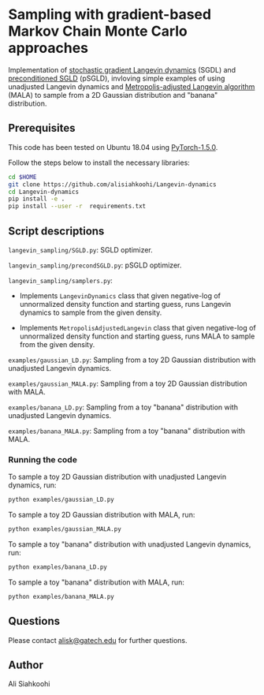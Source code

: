 # Sampling with gradient-based Markov Chain Monte Carlo approaches

Implementation of [stochastic gradient Langevin dynamics](https://www.ics.uci.edu/~welling/publications/papers/stoclangevin_v6.pdf) (SGDL) and  [preconditioned SGLD](https://arxiv.org/pdf/1512.07666.pdf) (pSGLD), invloving simple examples of using unadjusted Langevin dynamics and [Metropolis-adjusted Langevin algorithm](https://link.springer.com/article/10.1023/A:1023562417138) (MALA) to sample from a 2D Gaussian distribution and "banana" distribution.

## Prerequisites

This code has been tested on Ubuntu 18.04 using [PyTorch-1.5.0](https://github.com/pytorch/pytorch/releases/tag/v1.5.0).

Follow the steps below to install the necessary libraries:

```bash
cd $HOME
git clone https://github.com/alisiahkoohi/Langevin-dynamics
cd Langevin-dynamics
pip install -e .
pip install --user -r  requirements.txt
```


## Script descriptions

`langevin_sampling/SGLD.py`: SGLD optimizer.

`langevin_sampling/precondSGLD.py`: pSGLD optimizer.

`langevin_sampling/samplers.py`: 

* Implements `LangevinDynamics` class that given negative-log of unnormalized density function and starting guess, runs Langevin dynamics to sample from the given density.

* Implements `MetropolisAdjustedLangevin` class that given negative-log of unnormalized density function and starting guess, runs MALA to sample from the given density.

`examples/gaussian_LD.py`: Sampling from a toy 2D Gaussian distribution with unadjusted Langevin dynamics.

`examples/gaussian_MALA.py`: Sampling from a toy 2D Gaussian distribution with MALA.

`examples/banana_LD.py`: Sampling from a toy "banana" distribution with unadjusted Langevin dynamics.

`examples/banana_MALA.py`: Sampling from a toy "banana" distribution with MALA.

### Running the code

To sample a toy 2D Gaussian distribution with unadjusted Langevin dynamics, run:

```bash
python examples/gaussian_LD.py
```

To sample a toy 2D Gaussian distribution with MALA, run:

```bash
python examples/gaussian_MALA.py
```

To sample a toy "banana" distribution with unadjusted Langevin dynamics, run:

```bash
python examples/banana_LD.py
```

To sample a toy "banana" distribution with MALA, run:

```bash
python examples/banana_MALA.py
```

## Questions

Please contact alisk@gatech.edu for further questions.


## Author

Ali Siahkoohi
